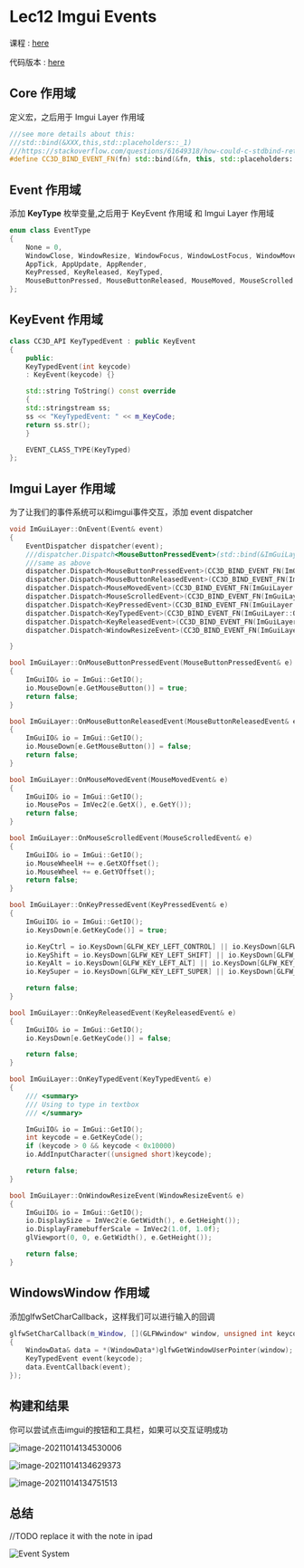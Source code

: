 # Lec12 Imgui Events

课程 : [here](https://www.youtube.com/watch?v=yBP1gSbQPPM&list=PLlrATfBNZ98dC-V-N3m0Go4deliWHPFwT&index=16)

代码版本 : [here](https://github.com/Graphic-researcher/Crosa-Conty-3D/tree/fb4c17160b8943c00ef16043751516cea98641c7/HTC/Project/Crosa-Conty-3D/Crosa-Conty-3D)

## Core 作用域

定义宏，之后用于 Imgui Layer 作用域

```c++
///see more details about this:
///std::bind(&XXX,this,std::placeholders::_1)
///https://stackoverflow.com/questions/61649318/how-could-c-stdbind-return-value-assigned-to-stdfunction
#define CC3D_BIND_EVENT_FN(fn) std::bind(&fn, this, std::placeholders::_1)
```

## Event 作用域

添加 **KeyType** 枚举变量,之后用于 KeyEvent 作用域 和 Imgui Layer 作用域

```c++
enum class EventType
{
    None = 0,
    WindowClose, WindowResize, WindowFocus, WindowLostFocus, WindowMoved,//1 2 3 4 5
    AppTick, AppUpdate, AppRender,									     //6 7 8
    KeyPressed, KeyReleased, KeyTyped,										     //9 10
    MouseButtonPressed, MouseButtonReleased, MouseMoved, MouseScrolled	 //11 12 13 14
};
```

## KeyEvent 作用域

```c++
class CC3D_API KeyTypedEvent : public KeyEvent
{
    public:
    KeyTypedEvent(int keycode)
    : KeyEvent(keycode) {}

    std::string ToString() const override
    {
    std::stringstream ss;
    ss << "KeyTypedEvent: " << m_KeyCode;
    return ss.str();
    }

    EVENT_CLASS_TYPE(KeyTyped)
};
```

## Imgui Layer 作用域

为了让我们的事件系统可以和imgui事件交互，添加 event dispatcher 

```c++
void ImGuiLayer::OnEvent(Event& event)
{
    EventDispatcher dispatcher(event);
    ///dispatcher.Dispatch<MouseButtonPressedEvent>(std::bind(&ImGuiLayer::OnMouseButtonPressedEvent,this,std::placeholders::_1));
    ///same as above
    dispatcher.Dispatch<MouseButtonPressedEvent>(CC3D_BIND_EVENT_FN(ImGuiLayer::OnMouseButtonPressedEvent));
    dispatcher.Dispatch<MouseButtonReleasedEvent>(CC3D_BIND_EVENT_FN(ImGuiLayer::OnMouseButtonReleasedEvent));
    dispatcher.Dispatch<MouseMovedEvent>(CC3D_BIND_EVENT_FN(ImGuiLayer::OnMouseMovedEvent));
    dispatcher.Dispatch<MouseScrolledEvent>(CC3D_BIND_EVENT_FN(ImGuiLayer::OnMouseScrolledEvent));
    dispatcher.Dispatch<KeyPressedEvent>(CC3D_BIND_EVENT_FN(ImGuiLayer::OnKeyPressedEvent));
    dispatcher.Dispatch<KeyTypedEvent>(CC3D_BIND_EVENT_FN(ImGuiLayer::OnKeyTypedEvent));
    dispatcher.Dispatch<KeyReleasedEvent>(CC3D_BIND_EVENT_FN(ImGuiLayer::OnKeyReleasedEvent));
    dispatcher.Dispatch<WindowResizeEvent>(CC3D_BIND_EVENT_FN(ImGuiLayer::OnWindowResizeEvent));

}

bool ImGuiLayer::OnMouseButtonPressedEvent(MouseButtonPressedEvent& e)
{
    ImGuiIO& io = ImGui::GetIO();
    io.MouseDown[e.GetMouseButton()] = true;
    return false;
}

bool ImGuiLayer::OnMouseButtonReleasedEvent(MouseButtonReleasedEvent& e)
{
    ImGuiIO& io = ImGui::GetIO();
    io.MouseDown[e.GetMouseButton()] = false;
    return false;
}

bool ImGuiLayer::OnMouseMovedEvent(MouseMovedEvent& e)
{
    ImGuiIO& io = ImGui::GetIO();
    io.MousePos = ImVec2(e.GetX(), e.GetY());
    return false;
}

bool ImGuiLayer::OnMouseScrolledEvent(MouseScrolledEvent& e)
{
    ImGuiIO& io = ImGui::GetIO();
    io.MouseWheelH += e.GetXOffset();
    io.MouseWheel += e.GetYOffset();
    return false;
}

bool ImGuiLayer::OnKeyPressedEvent(KeyPressedEvent& e)
{
    ImGuiIO& io = ImGui::GetIO();
    io.KeysDown[e.GetKeyCode()] = true;

    io.KeyCtrl = io.KeysDown[GLFW_KEY_LEFT_CONTROL] || io.KeysDown[GLFW_KEY_RIGHT_CONTROL];
    io.KeyShift = io.KeysDown[GLFW_KEY_LEFT_SHIFT] || io.KeysDown[GLFW_KEY_RIGHT_SHIFT];
    io.KeyAlt = io.KeysDown[GLFW_KEY_LEFT_ALT] || io.KeysDown[GLFW_KEY_RIGHT_ALT];
    io.KeySuper = io.KeysDown[GLFW_KEY_LEFT_SUPER] || io.KeysDown[GLFW_KEY_RIGHT_SUPER];///Super is Windows Key : Cmd/Super/Windows

    return false;
}

bool ImGuiLayer::OnKeyReleasedEvent(KeyReleasedEvent& e)
{
    ImGuiIO& io = ImGui::GetIO();
    io.KeysDown[e.GetKeyCode()] = false;

    return false;
}

bool ImGuiLayer::OnKeyTypedEvent(KeyTypedEvent& e)
{
    /// <summary>
    /// Using to type in textbox
    /// </summary>

    ImGuiIO& io = ImGui::GetIO();
    int keycode = e.GetKeyCode();
    if (keycode > 0 && keycode < 0x10000)
    io.AddInputCharacter((unsigned short)keycode);

    return false;
}

bool ImGuiLayer::OnWindowResizeEvent(WindowResizeEvent& e)
{
    ImGuiIO& io = ImGui::GetIO();
    io.DisplaySize = ImVec2(e.GetWidth(), e.GetHeight());
    io.DisplayFramebufferScale = ImVec2(1.0f, 1.0f);
    glViewport(0, 0, e.GetWidth(), e.GetHeight());

    return false;
}
```

## WindowsWindow 作用域

添加glfwSetCharCallback，这样我们可以进行输入的回调

```c++
glfwSetCharCallback(m_Window, [](GLFWwindow* window, unsigned int keycode)
{
    WindowData& data = *(WindowData*)glfwGetWindowUserPointer(window);
    KeyTypedEvent event(keycode);
    data.EventCallback(event);
});
```

## 构建和结果

你可以尝试点击imgui的按钮和工具栏，如果可以交互证明成功

![image-20211014134530006](https://i.loli.net/2021/10/14/pynkKCIhHGMsPNw.png)

![image-20211014134629373](https://i.loli.net/2021/10/14/xyXuaOrbLMGHWdV.png)

![image-20211014134751513](https://i.loli.net/2021/10/14/us8Wc7AraGT9nOM.png)

## 总结

//TODO replace it with the note in ipad

![Event System](https://i.loli.net/2021/10/14/GmR4Cql6LTJAzdZ.png)